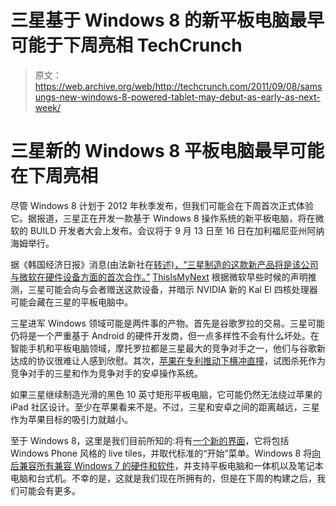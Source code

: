 # 三星基于 Windows 8 的新平板电脑最早可能于下周亮相 TechCrunch

> 原文：<https://web.archive.org/web/http://techcrunch.com/2011/09/08/samsungs-new-windows-8-powered-tablet-may-debut-as-early-as-next-week/>

# 三星新的 Windows 8 平板电脑最早可能在下周亮相

尽管 Windows 8 计划于 2012 年秋季发布，但我们可能会在下周首次正式体验它。据报道，三星正在开发一款基于 Windows 8 操作系统的新平板电脑，将在微软的 BUILD 开发者大会上发布。会议将于 9 月 13 日至 16 日在加利福尼亚州阿纳海姆举行。

据《韩国经济日报》消息(由法新社在[转述)，“三星制造的这款新产品将是该公司与微软在硬件设备方面的首次合作。”](https://web.archive.org/web/20230205032903/http://news.yahoo.com/samsung-microsoft-tie-tablet-033942779.html) [ThisIsMyNext](https://web.archive.org/web/20230205032903/http://thisismynext.com/2011/09/08/samsung-windows-8-tablet-build-developers-free-quad-core-arm/) 根据微软早些时候的声明推测，三星可能会向与会者赠送这款设备，并暗示 NVIDIA 新的 Kal El 四核处理器可能会藏在三星的平板电脑中。

三星进军 Windows 领域可能是两件事的产物。首先是谷歌罗拉的交易。三星可能仍将是一个严重基于 Android 的硬件开发商，但一点多样性不会有什么坏处。在智能手机和平板电脑领域，摩托罗拉都是三星最大的竞争对手之一，他们与谷歌新达成的协议很难让人感到欣慰。其次，[苹果在专利推动下横冲直撞](https://web.archive.org/web/20230205032903/https://techcrunch.com/2011/08/10/apple-blocks-sales-of-samsung-galaxy-tab-10-1-in-eu-motorolas-xoom-next/)，试图杀死作为竞争对手的三星和作为竞争对手的安卓操作系统。

如果三星继续制造光滑的黑色 10 英寸矩形平板电脑，它可能仍然无法绕过苹果的 iPad 社区设计。至少在苹果看来不是。不过，三星和安卓之间的距离越远，三星作为苹果目标的吸引力就越小。

至于 Windows 8，这里是我们目前所知的:将有[一个新的界面](https://web.archive.org/web/20230205032903/https://techcrunch.com/2011/06/01/windows-8-brings-entirely-new-look-and-feel-unifies-touch-and-pc-interfaces/)，它将包括 Windows Phone 风格的 live tiles，并取代标准的“开始”菜单。Windows 8 将[向后兼容所有兼容 Windows 7 的硬件和软件](https://web.archive.org/web/20230205032903/https://techcrunch.com/2011/06/02/windows-8-gorgeous-shell-video/)，并支持平板电脑和一体机以及笔记本电脑和台式机。不幸的是，这就是我们现在所拥有的，但是在下周的构建之后，我们可能会有更多。